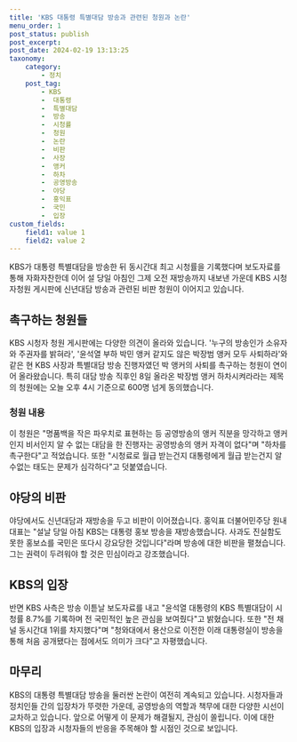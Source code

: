 ```yaml
---
title: 'KBS 대통령 특별대담 방송과 관련된 청원과 논란'
menu_order: 1
post_status: publish
post_excerpt: 
post_date: 2024-02-19 13:13:25
taxonomy:
    category:
        - 정치
    post_tag:
        - KBS
        -  대통령
        -  특별대담
        -  방송
        -  시청률
        -  청원
        -  논란
        -  비판
        -  사장
        -  앵커
        -  하차
        -  공영방송
        -  야당
        -  홍익표
        -  국민
        -  입장
custom_fields:
    field1: value 1
    field2: value 2
---
```


KBS가 대통령 특별대담을 방송한 뒤 동시간대 최고 시청률을 기록했다며 보도자료를 통해 자화자찬한데 이어 설 당일 아침인 그제 오전 재방송까지 내보낸 가운데 KBS 시청자청원 게시판에 신년대담 방송과 관련된 비판 청원이 이어지고 있습니다.
## 촉구하는 청원들
KBS 시청자 청원 게시판에는 다양한 의견이 올라와 있습니다. '누구의 방송인가 소유자와 주권자를 밝혀라', '윤석열 부하 박민 앵커 같지도 않은 박장범 앵커 모두 사퇴하라'와 같은 현 KBS 사장과 특별대담 방송 진행자였던 박 앵커의 사퇴를 촉구하는 청원이 연이어 올라왔습니다. 특히 대담 방송 직후인 8일 올라온 박장범 앵커 하차시켜라라는 제목의 청원에는 오늘 오후 4시 기준으로 600명 넘게 동의했습니다. 
### 청원 내용
이 청원은 "명품백을 작은 파우치로 표현하는 등 공영방송의 앵커 직분을 망각하고 앵커인지 비서인지 알 수 없는 대담을 한 진행자는 공영방송의 앵커 자격이 없다"며 "하차를 촉구한다"고 적었습니다. 또한 "시청료로 월급 받는건지 대통령에게 월급 받는건지 알 수없는 태도는 문제가 심각하다"고 덧붙였습니다.
## 야당의 비판
야당에서도 신년대담과 재방송을 두고 비판이 이어졌습니다. 홍익표 더불어민주당 원내대표는 "설날 당일 아침 KBS는 대통령 홍보 방송을 재방송했습니다. 사과도 진실함도 못한 홍보쇼를 국민은 또다시 강요당한 것입니다"라며 방송에 대한 비판을 펼쳤습니다. 그는 권력이 두려워야 할 것은 민심이라고 강조했습니다.
## KBS의 입장
반면 KBS 사측은 방송 이튿날 보도자료를 내고 "윤석열 대통령의 KBS 특별대담이 시청률 8.7%를 기록하며 전 국민적인 높은 관심을 보여줬다"고 밝혔습니다. 또한 "전 채널 동시간대 1위를 차지했다"며 "청와대에서 용산으로 이전한 이래 대통령실이 방송을 통해 처음 공개됐다는 점에서도 의미가 크다"고 자평했습니다.
## 마무리
KBS의 대통령 특별대담 방송을 둘러싼 논란이 여전히 계속되고 있습니다. 시청자들과 정치인들 간의 입장차가 뚜렷한 가운데, 공영방송의 역할과 책무에 대한 다양한 시선이 교차하고 있습니다. 앞으로 어떻게 이 문제가 해결될지, 관심이 쏠립니다. 이에 대한 KBS의 입장과 시청자들의 반응을 주목해야 할 시점인 것으로 보입니다.

